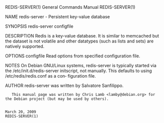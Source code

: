 REDIS-SERVER(1)                                                                  General Commands Manual                                                                  REDIS-SERVER(1)

NAME
       redis-server - Persistent key-value database

SYNOPSIS
       redis-server configfile

DESCRIPTION
       Redis is a key-value database. It is similar to memcached but the dataset is not volatile and other datatypes (such as lists and sets) are natively supported.

OPTIONS
       configfile
              Read options from specified configuration file.

NOTES
       On  Debian  GNU/Linux systems, redis-server is typically started via the /etc/init.d/redis-server initscript, not manually. This defaults to using /etc/redis/redis.conf as a con‐
       figuration file.

AUTHOR
       redis-server was written by Salvatore Sanfilippo.

       This manual page was written by Chris Lamb <lamby@debian.org> for the Debian project (but may be used by others).

                                                                                      March 20, 2009                                                                      REDIS-SERVER(1)
